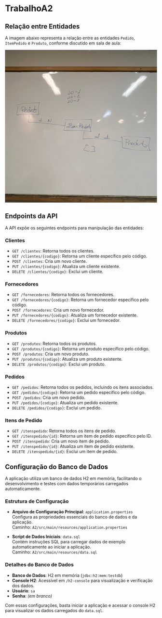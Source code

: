 # TrabalhoA2

## Relação entre Entidades

A imagem abaixo representa a relação entre as entidades `Pedido`, `ItemPedido` e `Produto`, conforme discutido em sala de aula:

![Relação entre Pedido, ItemPedido e Produto](A2/Relação.jpeg)

## Endpoints da API

A API expõe os seguintes endpoints para manipulação das entidades:

### Clientes
- `GET /clientes`: Retorna todos os clientes.
- `GET /clientes/{codigo}`: Retorna um cliente específico pelo código.
- `POST /clientes`: Cria um novo cliente.
- `PUT /clientes/{codigo}`: Atualiza um cliente existente.
- `DELETE /clientes/{codigo}`: Exclui um cliente.

### Fornecedores
- `GET /fornecedores`: Retorna todos os fornecedores.
- `GET /fornecedores/{codigo}`: Retorna um fornecedor específico pelo código.
- `POST /fornecedores`: Cria um novo fornecedor.
- `PUT /fornecedores/{codigo}`: Atualiza um fornecedor existente.
- `DELETE /fornecedores/{codigo}`: Exclui um fornecedor.

### Produtos
- `GET /produtos`: Retorna todos os produtos.
- `GET /produtos/{codigo}`: Retorna um produto específico pelo código.
- `POST /produtos`: Cria um novo produto.
- `PUT /produtos/{codigo}`: Atualiza um produto existente.
- `DELETE /produtos/{codigo}`: Exclui um produto.

### Pedidos
- `GET /pedidos`: Retorna todos os pedidos, incluindo os itens associados.
- `GET /pedidos/{codigo}`: Retorna um pedido específico pelo código.
- `POST /pedidos`: Cria um novo pedido.
- `PUT /pedidos/{codigo}`: Atualiza um pedido existente.
- `DELETE /pedidos/{codigo}`: Exclui um pedido.

### Itens de Pedido
- `GET /itenspedido`: Retorna todos os itens de pedido.
- `GET /itenspedido/{id}`: Retorna um item de pedido específico pelo ID.
- `POST /itenspedido`: Cria um novo item de pedido.
- `PUT /itenspedido/{id}`: Atualiza um item de pedido existente.
- `DELETE /itenspedido/{id}`: Exclui um item de pedido.

## Configuração do Banco de Dados

A aplicação utiliza um banco de dados H2 em memória, facilitando o desenvolvimento e testes com dados temporários carregados automaticamente.

### Estrutura de Configuração
- **Arquivo de Configuração Principal**: `application.properties`  
  Configura as propriedades essenciais do banco de dados e da aplicação.  
  Caminho: `A2/src/main/resources/application.properties`

- **Script de Dados Iniciais**: `data.sql`  
  Contém instruções SQL para carregar dados de exemplo automaticamente ao iniciar a aplicação.  
  Caminho: `A2/src/main/resources/data.sql`

### Detalhes do Banco de Dados
- **Banco de Dados**: H2 em memória (`jdbc:h2:mem:testdb`)
- **Console H2**: Acessível em `/h2-console` para visualização e verificação dos dados.
- **Usuário**: `sa`
- **Senha**: *(em branco)*

Com essas configurações, basta iniciar a aplicação e acessar o console H2 para visualizar os dados carregados do `data.sql`.

